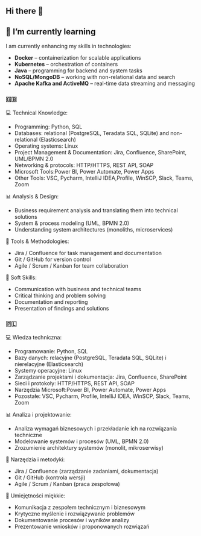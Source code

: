 ## Hi there 👋


## 🌱 I’m currently learning

I am currently enhancing my skills in technologies:
- **Docker** – containerization for scalable applications  
- **Kubernetes** – orchestration of containers  
- **Java** – programming for backend and system tasks  
- **NoSQL/MongoDB** – working with non-relational data and search
- **Apache Kafka and ActiveMQ** – real-time data streaming and messaging 

### 🇬🇧  

💻 Technical Knowledge:
- Programming: Python, SQL  
- Databases: relational (PostgreSQL, Teradata SQL, SQLite) and non-relational (Elasticsearch)  
- Operating systems: Linux
- Project Management & Documentation: Jira, Confluence, SharePoint, UML/BPMN 2.0
- Networking & protocols: HTTP/HTTPS, REST API, SOAP
- Microsoft Tools:Power BI, Power Automate, Power Apps  
- Other Tools: VSC, Pycharm, IntelliJ IDEA,Profile, WinSCP, Slack, Teams, Zoom

📊 Analysis & Design:
- Business requirement analysis and translating them into technical solutions  
- System & process modeling (UML, BPMN 2.0)  
- Understanding system architectures (monoliths, microservices)  

👯 Tools & Methodologies:
- Jira / Confluence for task management and documentation  
- Git / GitHub for version control  
- Agile / Scrum / Kanban for team collaboration  

💬 Soft Skills:
- Communication with business and technical teams  
- Critical thinking and problem solving  
- Documentation and reporting  
- Presentation of findings and solutions  


### 🇵🇱 

💻 Wiedza techniczna:
- Programowanie: Python, SQL  
- Bazy danych: relacyjne (PostgreSQL, Teradata SQL, SQLite) i nierelacyjne (Elasticsearch)  
- Systemy operacyjne: Linux
- Zarządzanie projektami i dokumentacja: Jira, Confluence, SharePoint
- Sieci i protokoły: HTTP/HTTPS, REST API, SOAP  
- Narzędzia Microsoft:Power BI, Power Automate, Power Apps  
- Pozostałe: VSC, Pycharm, Profile, IntelliJ IDEA, WinSCP, Slack, Teams, Zoom

📊 Analiza i projektowanie:
- Analiza wymagań biznesowych i przekładanie ich na rozwiązania techniczne  
- Modelowanie systemów i procesów (UML, BPMN 2.0)  
- Zrozumienie architektury systemów (monolit, mikroserwisy)  

👯 Narzędzia i metodyki:
- Jira / Confluence (zarządzanie zadaniami, dokumentacja)  
- Git / GitHub (kontrola wersji)  
- Agile / Scrum / Kanban (praca zespołowa)  

💬 Umiejętności miękkie:
- Komunikacja z zespołem technicznym i biznesowym  
- Krytyczne myślenie i rozwiązywanie problemów  
- Dokumentowanie procesów i wyników analizy  
- Prezentowanie wniosków i proponowanych rozwiązań  
